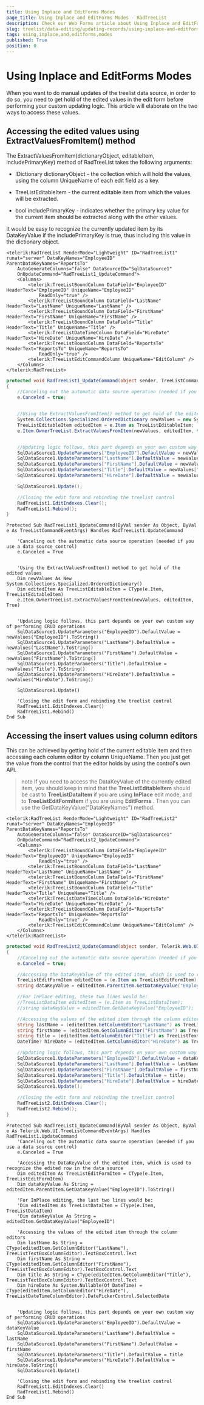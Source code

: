 ```yaml
---
title: Using Inplace and EditForms Modes
page_title: Using Inplace and EditForms Modes - RadTreeList
description: Check our Web Forms article about Using Inplace and EditForms Modes.
slug: treelist/data-editing/updating-records/using-inplace-and-editforms-modes
tags: using,inplace,and,editforms,modes
published: True
position: 0
---
```


# Using Inplace and EditForms Modes



When you want to do manual updates of the treelist data source, in order to do so, you need to get hold of the edited values in the edit form before performing your custom updating logic. This article will elaborate on the two ways to access these values.

## Accessing the edited values using ExtractValuesFromItem() method

The ExtractValuesFromItem(dictionaryObject, editableItem, includePrimaryKey) method of RadTreeList takes the following arguments:

* IDictionary dictionaryObject - the collection which will hold the values, using the column UniqueName of each edit field as a key.

* TreeListEditableItem - the current editable item from which the values will be extracted.

* bool includePrimaryKey - indicates whether the primary key value for the current item should be extracted along with the other values.

It would be easy to recognize the currently updated item by its DataKeyValue if the includePrimaryKey is true, thus including this value in the dictionary object.



````ASPNET
<telerik:RadTreeList RenderMode="Lightweight" ID="RadTreeList1" runat="server" DataKeyNames="EmployeeID" ParentDataKeyNames="ReportsTo"
	AutoGenerateColumns="false" DataSourceID="SqlDataSource1"
	OnUpdateCommand="RadTreeList1_UpdateCommand">
	<Columns>
		<telerik:TreeListBoundColumn DataField="EmployeeID" HeaderText="EmployeeID" UniqueName="EmployeeID"
			ReadOnly="true" />
		<telerik:TreeListBoundColumn DataField="LastName" HeaderText="LastName" UniqueName="LastName" />
		<telerik:TreeListBoundColumn DataField="FirstName" HeaderText="FirstName" UniqueName="FirstName" />
		<telerik:TreeListBoundColumn DataField="Title" HeaderText="Title" UniqueName="Title" />
		<telerik:TreeListDateTimeColumn DataField="HireDate" HeaderText="HireDate" UniqueName="HireDate" />
		<telerik:TreeListBoundColumn DataField="ReportsTo" HeaderText="ReportsTo" UniqueName="ReportsTo"
			ReadOnly="true" />
		<telerik:TreeListEditCommandColumn UniqueName="EditColumn" />
	</Columns>
</telerik:RadTreeList>
````
````C#
protected void RadTreeList1_UpdateCommand(object sender, TreeListCommandEventArgs e)
{
	//Canceling out the automatic data source operation (needed if you use a data source control)
	e.Canceled = true;


	//Using the ExtractValuesFromItem() method to get hold of the edited values
	System.Collections.Specialized.OrderedDictionary newValues = new System.Collections.Specialized.OrderedDictionary();
	TreeListEditableItem editedItem = e.Item as TreeListEditableItem;
	e.Item.OwnerTreeList.ExtractValuesFromItem(newValues, editedItem, true);


	//Updating logic follows, this part depends on your own custom way of performing CRUD operations
	SqlDataSource1.UpdateParameters["EmployeeID"].DefaultValue = newValues["EmployeeID"].ToString();
	SqlDataSource1.UpdateParameters["LastName"].DefaultValue = newValues["LastName"].ToString();
	SqlDataSource1.UpdateParameters["FirstName"].DefaultValue = newValues["FirstName"].ToString();
	SqlDataSource1.UpdateParameters["Title"].DefaultValue = newValues["Title"].ToString();
	SqlDataSource1.UpdateParameters["HireDate"].DefaultValue = newValues["HireDate"].ToString();

	SqlDataSource1.Update();

	//Closing the edit form and rebinding the treelist control
	RadTreeList1.EditIndexes.Clear();
	RadTreeList1.Rebind();
}
````
````VB.NET
Protected Sub RadTreeList1_UpdateCommand(ByVal sender As Object, ByVal e As TreeListCommandEventArgs) Handles RadTreeList1.UpdateCommand

	'Canceling out the automatic data source operation (needed if you use a data source control)
	e.Canceled = True


	'Using the ExtractValuesFromItem() method to get hold of the edited values
	Dim newValues As New System.Collections.Specialized.OrderedDictionary()
	Dim editedItem As TreeListEditableItem = CType(e.Item, TreeListEditableItem)
	e.Item.OwnerTreeList.ExtractValuesFromItem(newValues, editedItem, True)


	'Updating logic follows, this part depends on your own custom way of performing CRUD operations
	SqlDataSource1.UpdateParameters("EmployeeID").DefaultValue = newValues("EmployeeID").ToString()
	SqlDataSource1.UpdateParameters("LastName").DefaultValue = newValues("LastName").ToString()
	SqlDataSource1.UpdateParameters("FirstName").DefaultValue = newValues("FirstName").ToString()
	SqlDataSource1.UpdateParameters("Title").DefaultValue = newValues("Title").ToString()
	SqlDataSource1.UpdateParameters("HireDate").DefaultValue = newValues("HireDate").ToString()

	SqlDataSource1.Update()

	'Closing the edit form and rebinding the treelist control
	RadTreeList1.EditIndexes.Clear()
	RadTreeList1.Rebind()
End Sub
````


## Accessing the insert values using column editors

This can be achieved by getting hold of the current editable item and then accessing each column editor by column UniqueName. Then you just get the value from the control that the editor holds by using the control's own API.

>note If you need to access the DataKeyValue of the currently edited item, you should keep in mind that the **TreeListEditableItem** should be cast to **TreeListDataItem** if you are using **InPlace** edit mode, and to **TreeListEditFormItem** if you are using **EditForms** . Then you can use the GetDataKeyValue("DataKeyNames") method.
>




````ASPNET
<telerik:RadTreeList RenderMode="Lightweight" ID="RadTreeList2" runat="server" DataKeyNames="EmployeeID" ParentDataKeyNames="ReportsTo"
	AutoGenerateColumns="false" DataSourceID="SqlDataSource1"
	OnUpdateCommand="RadTreeList2_UpdateCommand">
	<Columns>
		<telerik:TreeListBoundColumn DataField="EmployeeID" HeaderText="EmployeeID" UniqueName="EmployeeID"
			ReadOnly="true" />
		<telerik:TreeListBoundColumn DataField="LastName" HeaderText="LastName" UniqueName="LastName" />
		<telerik:TreeListBoundColumn DataField="FirstName" HeaderText="FirstName" UniqueName="FirstName" />
		<telerik:TreeListBoundColumn DataField="Title" HeaderText="Title" UniqueName="Title" />
		<telerik:TreeListDateTimeColumn DataField="HireDate" HeaderText="HireDate" UniqueName="HireDate" />
		<telerik:TreeListBoundColumn DataField="ReportsTo" HeaderText="ReportsTo" UniqueName="ReportsTo"
			ReadOnly="true" />
		<telerik:TreeListEditCommandColumn UniqueName="EditColumn" />
	</Columns>
</telerik:RadTreeList>
````
````C#
protected void RadTreeList2_UpdateCommand(object sender, Telerik.Web.UI.TreeListCommandEventArgs e)
{
	//Canceling out the automatic data source operation (needed if you use a data source control)
	e.Canceled = true;

	//Accessing the DataKeyValue of the edited item, which is used to recognize the edited row in the data source
	TreeListEditFormItem editedItem = (e.Item as TreeListEditFormItem);
	string dataKeyValue = editedItem.ParentItem.GetDataKeyValue("EmployeeID").ToString();

	//For InPlace editing, these two lines would be:
	//TreeListDataItem editedItem = (e.Item as TreeListDataItem);
	//string dataKeyValue = editedItem.GetDataKeyValue("EmployeeID");

	//Accessing the values of the edited item through the column editors
	string lastName = (editedItem.GetColumnEditor("LastName") as TreeListTextBoxColumnEditor).TextBoxControl.Text;
	string firstName = (editedItem.GetColumnEditor("FirstName") as TreeListTextBoxColumnEditor).TextBoxControl.Text;
	string title = (editedItem.GetColumnEditor("Title") as TreeListTextBoxColumnEditor).TextBoxControl.Text;
	DateTime? hireDate = (editedItem.GetColumnEditor("HireDate") as TreeListDateTimeColumnEditor).DatePickerControl.SelectedDate;

	//Updating logic follows, this part depends on your own custom way of performing CRUD operations
	SqlDataSource1.UpdateParameters["EmployeeID"].DefaultValue = dataKeyValue;
	SqlDataSource1.UpdateParameters["LastName"].DefaultValue = lastName;
	SqlDataSource1.UpdateParameters["FirstName"].DefaultValue = firstName;
	SqlDataSource1.UpdateParameters["Title"].DefaultValue = title;
	SqlDataSource1.UpdateParameters["HireDate"].DefaultValue = hireDate.ToString();
	SqlDataSource1.Update();

	//Closing the edit form and rebinding the treelist control
	RadTreeList2.EditIndexes.Clear();
	RadTreeList2.Rebind();
}
````
````VB.NET
Protected Sub RadTreeList1_UpdateCommand(ByVal sender As Object, ByVal e As Telerik.Web.UI.TreeListCommandEventArgs) Handles RadTreeList1.UpdateCommand
	'Canceling out the automatic data source operation (needed if you use a data source control)
	e.Canceled = True

	'Accessing the DataKeyValue of the edited item, which is used to recognize the edited row in the data source
	Dim editedItem As TreeListEditFormItem = CType(e.Item, TreeListEditFormItem)
	Dim dataKeyValue As String = editedItem.ParentItem.GetDataKeyValue("EmployeeID").ToString()

	'For InPlace editing, the last two lines would be:
	'Dim editedItem As TreeListDataItem = CType(e.Item, TreeListDataItem)
	'Dim dataKeyValue As String = editedItem.GetDataKeyValue("EmployeeID")

	'Accessing the values of the edited item through the column editors
	Dim lastName As String = CType(editedItem.GetColumnEditor("LastName"), TreeListTextBoxColumnEditor).TextBoxControl.Text
	Dim firstName As String = CType(editedItem.GetColumnEditor("FirstName"), TreeListTextBoxColumnEditor).TextBoxControl.Text
	Dim title As String = CType(editedItem.GetColumnEditor("Title"), TreeListTextBoxColumnEditor).TextBoxControl.Text
	Dim hireDate As System.Nullable(Of DateTime) = CType(editedItem.GetColumnEditor("HireDate"), TreeListDateTimeColumnEditor).DatePickerControl.SelectedDate


	'Updating logic follows, this part depends on your own custom way of performing CRUD operations
	SqlDataSource1.UpdateParameters("EmployeeID").DefaultValue = dataKeyValue
	SqlDataSource1.UpdateParameters("LastName").DefaultValue = lastName
	SqlDataSource1.UpdateParameters("FirstName").DefaultValue = firstName
	SqlDataSource1.UpdateParameters("Title").DefaultValue = title
	SqlDataSource1.UpdateParameters("HireDate").DefaultValue = hireDate.ToString()
	SqlDataSource1.Update()

	'Closing the edit form and rebinding the treelist control
	RadTreeList1.EditIndexes.Clear()
	RadTreeList1.Rebind()
End Sub
````

